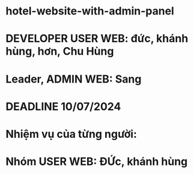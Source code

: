 # hotel-website-with-admin-panel
# DEVELOPER USER WEB: đức, khánh hùng, hơn, Chu Hùng
# Leader, ADMIN WEB: Sang
# DEADLINE 10/07/2024

# Nhiệm vụ của từng người: 
# Nhóm USER WEB: ĐỨc, khánh hùng

